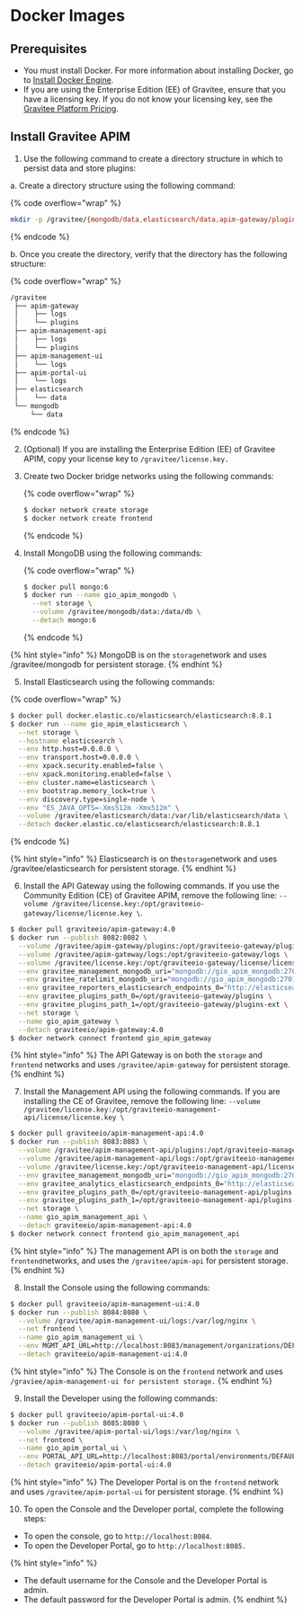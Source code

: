 # Docker Images

## Prerequisites

* You must install Docker. For more information about installing Docker, go to [Install Docker Engine](https://docs.docker.com/engine/install/).
* If you are using the Enterprise Edition (EE) of Gravitee, ensure that you have a licensing key. If you do not know your licensing key, see the [Gravitee Platform Pricing](https://www.gravitee.io/pricing).

## Install Gravitee APIM

1. Use the following command to create a directory structure in which to persist data and store plugins:

&#x20;       a.  Create a directory structure using the following command:

{% code overflow="wrap" %}
```bash
mkdir -p /gravitee/{mongodb/data,elasticsearch/data,apim-gateway/plugins,apim-gateway/logs,apim-management-api/plugins,apim-management-api/logs,apim-management-ui/logs,apim-portal-ui/logs}
```
{% endcode %}

&#x20;      b.  Once you create the directory, verify that the directory has the following structure:

{% code overflow="wrap" %}
```bash
/gravitee
 ├── apim-gateway
 │    ├── logs
 │    └── plugins
 ├── apim-management-api
 │    ├── logs
 │    └── plugins
 ├── apim-management-ui
 │    └── logs
 ├── apim-portal-ui
 │    └── logs
 ├── elasticsearch
 │    └── data
 └── mongodb
     └── data
```
{% endcode %}

2. (Optional) If you are installing the Enterprise Edition (EE) of Gravitee APIM, copy your license key to `/gravitee/license.key.`
3.  Create two Docker bridge networks using the following commands:

    {% code overflow="wrap" %}
    ```bash
    $ docker network create storage
    $ docker network create frontend
    ```
    {% endcode %}
4.  Install MongoDB using the following commands:

    {% code overflow="wrap" %}
    ```bash
    $ docker pull mongo:6
    $ docker run --name gio_apim_mongodb \
      --net storage \
      --volume /gravitee/mongodb/data:/data/db \
      --detach mongo:6
    ```
    {% endcode %}

{% hint style="info" %}
MongoDB is on the `storage`network and uses /gravitee/mongodb for persistent storage.
{% endhint %}

5. Install Elasticsearch using the following commands:

{% code overflow="wrap" %}
```bash
$ docker pull docker.elastic.co/elasticsearch/elasticsearch:8.8.1
$ docker run --name gio_apim_elasticsearch \
  --net storage \
  --hostname elasticsearch \
  --env http.host=0.0.0.0 \
  --env transport.host=0.0.0.0 \
  --env xpack.security.enabled=false \
  --env xpack.monitoring.enabled=false \
  --env cluster.name=elasticsearch \
  --env bootstrap.memory_lock=true \
  --env discovery.type=single-node \
  --env "ES_JAVA_OPTS=-Xms512m -Xmx512m" \
  --volume /gravitee/elasticsearch/data:/var/lib/elasticsearch/data \
  --detach docker.elastic.co/elasticsearch/elasticsearch:8.8.1
```
{% endcode %}

{% hint style="info" %}
Elasticsearch is on the`storage`network and uses /gravitee/elasticsearch for persistent storage.
{% endhint %}

6. Install the API Gateway using the following commands. If you use the Community Edition (CE) of Gravitee APIM, remove the following line:  `--volume /gravitee/license.key:/opt/graviteeio-gateway/license/license.key \`.

```bash
$ docker pull graviteeio/apim-gateway:4.0
$ docker run --publish 8082:8082 \
  --volume /gravitee/apim-gateway/plugins:/opt/graviteeio-gateway/plugins-ext \
  --volume /gravitee/apim-gateway/logs:/opt/graviteeio-gateway/logs \
  --volume /gravitee/license.key:/opt/graviteeio-gateway/license/license.key \
  --env gravitee_management_mongodb_uri="mongodb://gio_apim_mongodb:27017/gravitee-apim?serverSelectionTimeoutMS=5000&connectTimeoutMS=5000&socketTimeoutMS=5000" \
  --env gravitee_ratelimit_mongodb_uri="mongodb://gio_apim_mongodb:27017/gravitee-apim?serverSelectionTimeoutMS=5000&connectTimeoutMS=5000&socketTimeoutMS=5000" \
  --env gravitee_reporters_elasticsearch_endpoints_0="http://elasticsearch:9200" \
  --env gravitee_plugins_path_0=/opt/graviteeio-gateway/plugins \
  --env gravitee_plugins_path_1=/opt/graviteeio-gateway/plugins-ext \
  --net storage \
  --name gio_apim_gateway \
  --detach graviteeio/apim-gateway:4.0
$ docker network connect frontend gio_apim_gateway
```

{% hint style="info" %}
The API Gateway is on both the `storage` and `frontend` networks and uses `/gravitee/apim-gateway` for persistent storage.
{% endhint %}

7. Install the Management API using the following commands. If you are installing the CE of Gravitee, remove the following line: `--volume /gravitee/license.key:/opt/graviteeio-management-api/license/license.key \`

```bash
$ docker pull graviteeio/apim-management-api:4.0
$ docker run --publish 8083:8083 \
  --volume /gravitee/apim-management-api/plugins:/opt/graviteeio-management-api/plugins-ext \
  --volume /gravitee/apim-management-api/logs:/opt/graviteeio-management-api/logs \
  --volume /gravitee/license.key:/opt/graviteeio-management-api/license/license.key \
  --env gravitee_management_mongodb_uri="mongodb://gio_apim_mongodb:27017/gravitee-apim?serverSelectionTimeoutMS=5000&connectTimeoutMS=5000&socketTimeoutMS=5000" \
  --env gravitee_analytics_elasticsearch_endpoints_0="http://elasticsearch:9200" \
  --env gravitee_plugins_path_0=/opt/graviteeio-management-api/plugins \
  --env gravitee_plugins_path_1=/opt/graviteeio-management-api/plugins-ext \
  --net storage \
  --name gio_apim_management_api \
  --detach graviteeio/apim-management-api:4.0
$ docker network connect frontend gio_apim_management_api
```

{% hint style="info" %}
The management API is on both the `storage` and `frontend`networks, and uses the `/gravitee/apim-api` for persistent storage.
{% endhint %}

8. Install the Console using the following commands:

```bash
$ docker pull graviteeio/apim-management-ui:4.0
$ docker run --publish 8084:8080 \
  --volume /gravitee/apim-management-ui/logs:/var/log/nginx \
  --net frontend \
  --name gio_apim_management_ui \
  --env MGMT_API_URL=http://localhost:8083/management/organizations/DEFAULT/environments/DEFAULT \
  --detach graviteeio/apim-management-ui:4.0
```

{% hint style="info" %}
The Console is on the `frontend` network and uses `/graviee/apim-management-ui for persistent storage.`
{% endhint %}

9. Install the Developer using the following commands:

```bash
$ docker pull graviteeio/apim-portal-ui:4.0
$ docker run --publish 8085:8080 \
  --volume /gravitee/apim-portal-ui/logs:/var/log/nginx \
  --net frontend \
  --name gio_apim_portal_ui \
  --env PORTAL_API_URL=http://localhost:8083/portal/environments/DEFAULT \
  --detach graviteeio/apim-portal-ui:4.0
```

{% hint style="info" %}
The Developer Portal is on the `frontend` network and uses `/gravitee/apim-portal-ui` for persistent storage.
{% endhint %}

10. To open the Console and the Developer portal, complete the following steps:

* To open the console, go to `http://localhost:8084`.
* To open the Developer Portal, go to `http://localhost:8085.`

{% hint style="info" %}
- The default username for the Console and the Developer Portal is admin.
- The default password for the Developer Portal is admin.
{% endhint %}
